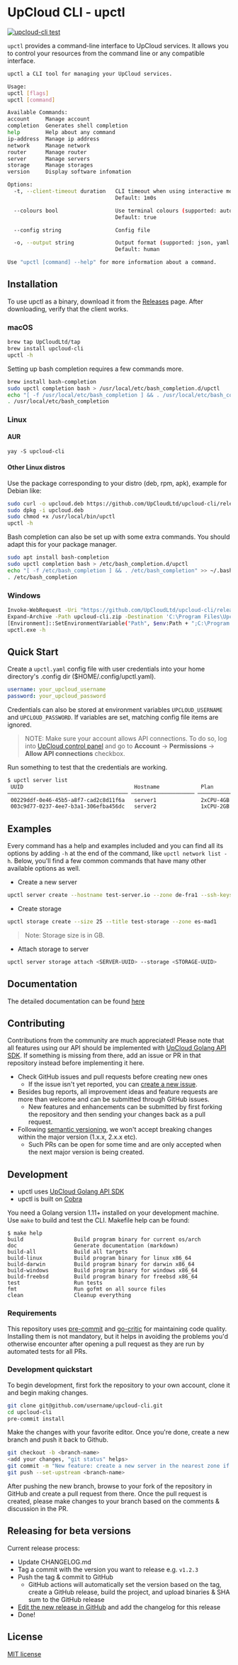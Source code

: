 # UpCloud CLI - upctl

[![upcloud-cli test](https://github.com/UpCloudLtd/upctl/actions/workflows/test.yml/badge.svg)](https://github.com/UpCloudLtd/upctl/actions/workflows/test.yml)

`upctl` provides a command-line interface to UpCloud services. It allows you
to control your resources from the command line or any compatible interface.

```bash
upctl a CLI tool for managing your UpCloud services.

Usage:
upctl [flags]
upctl [command]

Available Commands:
account     Manage account
completion  Generates shell completion
help        Help about any command
ip-address  Manage ip address
network     Manage network
router      Manage router
server      Manage servers
storage     Manage storages
version     Display software infomation

Options:
  -t, --client-timeout duration   CLI timeout when using interactive mode on some commands
                                  Default: 1m0s

  --colours bool                  Use terminal colours (supported: auto, true, false)
                                  Default: true

  --config string                 Config file

  -o, --output string             Output format (supported: json, yaml and human)
                                  Default: human

Use "upctl [command] --help" for more information about a command.
```

## Installation

To use upctl as a binary, download it from the
[Releases](https://github.com/UpCloudLtd/upcloud-cli/releases) page. After downloading, verify that the client works.

### macOS

```bash
brew tap UpCloudLtd/tap
brew install upcloud-cli
upctl -h
```

Setting up bash completion requires a few commands more.

```bash
brew install bash-completion
sudo upctl completion bash > /usr/local/etc/bash_completion.d/upctl
echo "[ -f /usr/local/etc/bash_completion ] && . /usr/local/etc/bash_completion" >> ~/.bash_profile
. /usr/local/etc/bash_completion
```

### Linux

#### AUR
```
yay -S upcloud-cli
```

#### Other Linux distros

Use the package corresponding to your distro (deb, rpm, apk), example for Debian like:

```bash
sudo curl -o upcloud.deb https://github.com/UpCloudLtd/upcloud-cli/releases/download/v<VERSION>/upcloud-cli-<VERSION>_amd64.deb
sudo dpkg -i upcloud.deb
sudo chmod +x /usr/local/bin/upctl
upctl -h
```

Bash completion can also be set up with some extra commands. You should adapt this for your package manager.
```bash
sudo apt install bash-completion
sudo upctl completion bash > /etc/bash_completion.d/upctl
echo "[ -f /etc/bash_completion ] && . /etc/bash_completion" >> ~/.bash_profile
. /etc/bash_completion
```

### Windows
```bash
Invoke-WebRequest -Uri "https://github.com/UpCloudLtd/upcloud-cli/releases/download/v<VERSION>/upcloud-cli-<VERSION>_windows_x86_64.zip" -OutFile "upcloud-cli.zip"
Expand-Archive -Path upcloud-cli.zip -Destination 'C:\Program Files\Upcloud CLI'
[Environment]::SetEnvironmentVariable("Path", $env:Path + ";C:\Program Files\Upcloud CLI", [System.EnvironmentVariableTarget]::Machine)
upctl.exe -h
```

## Quick Start

Create a `upctl.yaml` config file with user credentials into your home
directory's .config dir ($HOME/.config/upctl.yaml).

```yaml
username: your_upcloud_username
password: your_upcloud_password
```

Credentials can also be stored at environment variables `UPCLOUD_USERNAME` and `UPCLOUD_PASSWORD`. If variables
are set, matching config file items are ignored.

> NOTE: Make sure your account allows API connections. To do so, log into
> [UpCloud control panel](https://hub.upcloud.com/login) and go to **Account**
> -> **Permissions** -> **Allow API connections** checkbox.

Run something to test that the credentials are working.

```bash
$ upctl server list
 UUID                                   Hostname             Plan        Zone      State
────────────────────────────────────── ──────────────────── ─────────── ───────── ─────────
 00229ddf-0e46-45b5-a8f7-cad2c8d11f6a   server1              2xCPU-4GB   de-fra1   stopped
 003c9d77-0237-4ee7-b3a1-306efba456dc   server2              1xCPU-2GB   sg-sin1   started
```

## Examples

Every command has a help and examples included and you can find all its options
by adding `-h` at the end of the command, like `upctl network list -h`. Below,
you'll find a few common commands that have many other available options as
well.

* Create a new server

```bash
upctl server create --hostname test-server.io --zone de-fra1 --ssh-keys ~/.ssh/id_rsa.pub
```

* Create storage

```bash
upctl storage create --size 25 --title test-storage --zone es-mad1
```

> Note: Storage size is in GB.

* Attach storage to server

```bash
upctl server storage attach <SERVER-UUID> --storage <STORAGE-UUID>
```

## Documentation

The detailed documentation can be found [here](docs/upctl.md)


## Contributing

Contributions from the community are much appreciated! Please note that all features using our
API should be implemented with [UpCloud Golang API SDK](https://github.com/UpCloudLtd/upcloud-go-api).
If something is missing from there, add an issue or PR in that repository instead before implementing it here.

* Check GitHub issues and pull requests before creating new ones
  * If the issue isn't yet reported, you can [create a new issue](https://github.com/UpCloudLtd/upcloud-cli/issues/new).
* Besides bug reports, all improvement ideas and feature requests are more than welcome and can be submitted through GitHub issues.
  * New features and enhancements can be submitted by first forking the repository and then sending your changes back as a pull request.
* Following [semantic versioning](https://semver.org/), we won't accept breaking changes within the major version (1.x.x, 2.x.x etc).
  * Such PRs can be open for some time and are only accepted when the next major version is being created.

## Development

* upctl uses [UpCloud Golang API SDK](https://github.com/UpCloudLtd/upcloud-go-api)
* upctl is built on [Cobra](https://cobra.dev)

You need a Golang version 1.11+ installed on your development machine.
Use `make` to build and test the CLI. Makefile help can be found:

```
$ make help
build                Build program binary for current os/arch
doc                  Generate documentation (markdown)
build-all            Build all targets
build-linux          Build program binary for linux x86_64
build-darwin         Build program binary for darwin x86_64
build-windows        Build program binary for windows x86_64
build-freebsd        Build program binary for freebsd x86_64
test                 Run tests
fmt                  Run gofmt on all source files
clean                Cleanup everything
```

### Requirements

This repository uses [pre-commit](https://pre-commit.com/#install) and [go-critic](https://github.com/go-critic/go-critic)
for maintaining code quality. Installing them is not mandatory, but it helps in avoiding the problems you'd
otherwise encounter after opening a pull request as they are run by automated tests for all PRs.

### Development quickstart

To begin development, first fork the repository to your own account, clone it and begin making changes.
```bash
git clone git@github.com/username/upcloud-cli.git
cd upcloud-cli
pre-commit install
```

Make the changes with your favorite editor. Once you're done, create a new branch and push it back to Github.
```bash
git checkout -b <branch-name>
<add your changes, "git status" helps>
git commit -m "New feature: create a new server in the nearest zone if not specified"
git push --set-upstream <branch-name>
```

After pushing the new branch, browse to your fork of the repository in GitHub and create a pull request from there.
Once the pull request is created, please make changes to your branch based on the comments & discussion in the PR.

## Releasing for beta versions

Current release process:

* Update CHANGELOG.md
* Tag a commit with the version you want to release e.g. `v1.2.3`
* Push the tag & commit to GitHub
  * GitHub actions will automatically set the version based on the tag, create a GitHub release, build the project, and upload binaries & SHA sum to the GitHub release
* [Edit the new release in GitHub](https://github.com/UpCloudLtd/upcloud-cli/releases) and add the changelog for this release
* Done!

## License

[MIT license](LICENSE)
